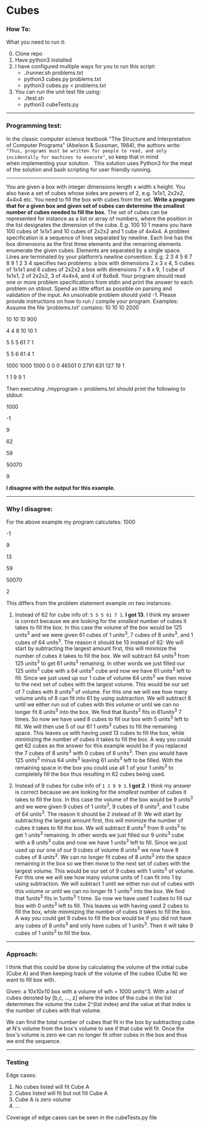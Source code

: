 # Cubes

### How To:
What you need to run it:

0. Clone repo
1. Have python3 installed
2. I have configured multiple ways for you to run this script:
    * ./runner.sh problems.txt
    * python3 cubes.py problems.txt
    * python3 cubes.py < problems.txt
3. You can run the unit test file using:
    * ./test.sh
    * python3 cubeTests.py

---

### Programming test:
In the classic computer science textbook "The Structure and Interpretation of Computer Programs" (Abelson & Sussman, 1984), the authors write: `"Thus, programs must be written for people to read, and only incidentally for machines to execute"`, so keep that in mind when implementing your solution.
 
This solution uses Python3 for the meat of the solution and bash scripting for user friendly running.

---

You are given a box with integer dimensions length x width x height. You
also have a set of cubes whose sides are powers of 2, e.g. 1x1x1, 2x2x2,
4x4x4 etc.
You need to fill the box with cubes from the set.
**Write a program that for a given box and given set of cubes can determine
the smallest number of cubes needed to fill the box.**
The set of cubes can be represented for instance as a list or array of
numbers, where the position in the list designates the dimension of the
cube. E.g. 100 10 1 means you have 100 cubes of 1x1x1 and 10 cubes of 2x2x2
and 1 cube of 4x4x4.
A problem specification is a sequence of lines separated by newline. Each
line has the box dimensions as the first three elements and the remaining
elements enumerate the given cubes. Elements are separated by a single
space. Lines are terminated by your platform’s newline convention. E.g.
2 3 4 5 6
7 8 9 1 2 3 4
specifies two problems:
a box with dimensions 2 x 3 x 4, 5 cubes of 1x1x1 and 6 cubes of 2x2x2
a box with dimensions 7 x 8 x 9, 1 cube of 1x1x1, 2 of 2x2x2, 3 of 4x4x4, and 4 of 8x8x8.
Your program should read one or more problem specifications from stdin and
print the answer to each problem on stdout. Spend as little effort as
possible on parsing and validation of the input. An unsolvable problem
should yield -1. Please provide instructions on how to run / compile your
program.
Examples:
Assume the file ‘problems.txt’ contains:
10 10 10 2000

10 10 10 900

4 4 8 10 10 1

5 5 5 61 7 1

5 5 6 61 4 1

1000 1000 1000 0 0 0 46501 0 2791 631 127 19 1

1 1 9 9 1

Then executing
./myprogram < problems.txt
should print the following to stdout:

1000

-1

9

62     

59

50070

9     

**I disagree with the output for this example.**

---
### Why I disagree:

For the above example my program calculates:
1000

-1

9

13

59

50070

2

This differs from the problem statement example on two instances:

1. Instead of 62 for cube info of: `5 5 5 61 7 1`. **I got 13**. I think my answer is correct because we are looking for the
*smallest* number of cubes it takes to fill the box. In this case the volume of the box would be 125 units<sup>3</sup> and we were given 61 cubes of 1 units<sup>3</sup>, 7 cubes of 8 units<sup>3</sup>, and 1 cubes of 64 units<sup>3</sup>.
The reason it should be 13 instead of 62:
We will start by subtracting the largest amount first, this will minimize the number of cubes it takes to fill the box. We will subtract 64 units<sup>3</sup> from 125 units<sup>3</sup> to get 61 units<sup>3</sup> remaining. In other words we just filled our 125 units<sup>3</sup> cube with a 64 units<sup>3</sup> cube and now we have 61 units<sup>3</sup> left to fill. Since we just used up our 1 cube of volume 64 units<sup>3</sup> we then move to the next set of cubes with the largest volume. This would be our set of 7 cubes with 8 units<sup>3</sup> of volume. For this one we will see how many volume units of 8 can fit into 61 by using subtraction. We will subtract 8 until we either run out of cubes with this volume or until we can no longer fit 8 units<sup>3</sup> into the box. We find that 8units<sup>3</sup> fits in 61units<sup>3</sup> 7 times. So now we have used 8 cubes to fill our box with 5 units<sup>3</sup> left to fill. We will then use 5 of our 61 1 units<sup>3</sup> cubes to fill the remaining space. This leaves us with having used 13 cubes to fill the box, while minimizing the number of cubes it takes to fill the box.
A way you could get 62 cubes as the answer for this example would be if you replaced the 7 cubes of 8 units<sup>3</sup> with 0 cubes of 8 units<sup>3</sup>. Then you would have 125 units<sup>3</sup> minus 64 units<sup>3</sup> leaving 61 units<sup>3</sup> left to be filled. With the remaining space in the box you could use all 1 of your 1 units<sup>3</sup> to completely fill the box thus resulting in 62 cubes being used.

2. Instead of 9 cubes for cube info of `1 1 9 9 1`. **I got 2**. I think my answer is correct because we are looking for the
*smallest* number of cubes it takes to fill the box. In this case the volume of the box would be 9 units<sup>3</sup> and we were given 9 cubes of 1 units<sup>3</sup>, 9 cubes of 8 units<sup>3</sup>, and 1 cube of 64 units<sup>3</sup>.
The reason it should be 2 instead of 9:
We will start by subtracting the largest amount first, this will minimize the number of cubes it takes to fill the box. We will subtract 8 units<sup>3</sup> from 9 units<sup>3</sup> to get 1 units<sup>3</sup> remaining. In other words we just filled our 9 units<sup>3</sup> cube with a 8 units<sup>3</sup> cube and now we have 1 units<sup>3</sup> left to fill. Since we just used up our one of our 9 cubes of volume 8 units<sup>3</sup> we now have 8 cubes of 8 units<sup>3</sup>. We can no longer fit cubes of 8 units<sup>3</sup> into the space remaining in the box so we then move to the next set of cubes with the largest volume. This would be our set of 9 cubes with 1 units<sup>3</sup> of volume. For this one we will see how many volume units of 1 can fit into 1 by using subtraction. We will subtract 1 until we either run out of cubes with this volume or until we can no longer fit 1 units<sup>3</sup> into the box. We find that 1units<sup>3</sup> fits in 1units<sup>3</sup> 1 time. So now we have used 1 cubes to fill our box with 0 units<sup>3</sup> left to fill. This leaves us with having used 2 cubes to fill the box, while minimizing the number of cubes it takes to fill the box.
A way you could get 9 cubes to fill the box would be if you did not have any cubes of 8 units<sup>3</sup> and only have cubes of 1 units<sup>3</sup>. Then it will take 9 cubes of 1 units<sup>3</sup> to fill the box.

---

### Approach:

I think that this could be done by calculating the volume of the initial cube (Cube A) and then keeping track of the volume of the cubes (Cube N) we want to fill box with.

Given: a 10x10x10 box with a volume of w*l*h = 1000 units^3. With a list of cubes denoted by [b,c, ..., z] where the index of the cube in the list determines the volume the cube 2^(list index) and the value at that index is the number of cubes with that volume.

We can find the total number of cubes that fit in the box by subtracting cube at N's volume from the box's volume to see if that cube will fit. Once the box's volume is zero we can no longer fit other cubes in the box and thus we end the sequence.

---

### Testing
Edge cases:
1. No cubes listed will fit Cube A
2. Cubes listed will fit but not fill Cube A
3. Cube A is zero volume
4. ...

Coverage of edge cases can be seen in the cubeTests.py file
